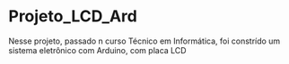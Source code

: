 # Projeto_LCD_Ard
Nesse projeto, passado n curso Técnico em Informática, foi constrído um sistema eletrônico com Arduino, com placa LCD


